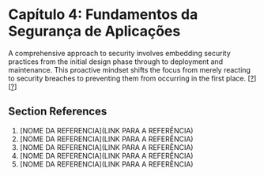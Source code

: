 # Capítulo 4: Fundamentos da Segurança de Aplicações <!-- INCOMPLETO -->

A comprehensive approach to security involves embedding security practices from the initial design phase through to deployment and maintenance. This proactive mindset shifts the focus from merely reacting to security breaches to preventing them from occurring in the first place. [[?](#ref-?)] [[?](#ref-?)]


## Section References

1. <a name="ref-?"></a>[NOME DA REFERENCIA](LINK PARA A REFERÊNCIA) <!-- REF-? -->
2. <a name="ref-?"></a>[NOME DA REFERENCIA](LINK PARA A REFERÊNCIA) <!-- REF-? -->
3. <a name="ref-?"></a>[NOME DA REFERENCIA](LINK PARA A REFERÊNCIA) <!-- REF-? -->
4. <a name="ref-?"></a>[NOME DA REFERENCIA](LINK PARA A REFERÊNCIA) <!-- REF-? -->
5. <a name="ref-?"></a>[NOME DA REFERENCIA](LINK PARA A REFERÊNCIA) <!-- REF-? -->